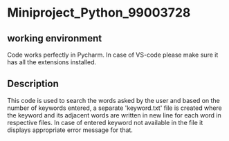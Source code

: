 #                       Miniproject_Python_99003728
## working environment

Code works perfectly in Pycharm. In case of VS-code please make sure it has 
all the extensions installed.


## Description 

This code is used to search the words asked by the
user and based on the number of keywords entered, a separate 'keyword.txt' file
is created where the keyword and its adjacent words are written in new line for
each word in respective files. In case of entered keyword not available in the
file it displays appropriate error message for that.

